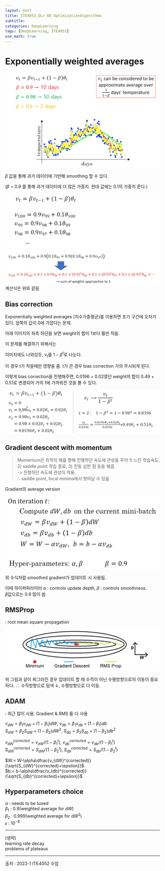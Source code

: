 ```yaml
---
layout: post
title: ITE4053_DL> 08 OptimizationAlgorithms
subtitle: 
categories: DeepLearning
tags: [DeepLearning, ITE4053]
use_math: true
---
```


# Exponentially weighted averages

![1][1]

$\beta$ 값을 통해 과거 데이터에 기반해 smoothing 할 수 있다.

($\beta$ = 0.9 를 통해 과거 데이터에 더 많은 가중치. 현대 값에는 0.1의 가중치 준다.)

![2][2]
계산식은 위와 같음

## Bias correction

Exponentially weighted averages (지수가중평균)를 이용하면 초기 구간에 오차가 있다. 앞쪽의 값이 0에 가깝다는 문제. 

아래 이미지의 좌측 하단을 보면 weight의 합이 1보다 훨씬 작음. 

이 문제를 해결하기 위해서는

이미지에도 나와있듯, $v_t$를 $1-\beta^t$로 나눈다.   

이 경우 t가 작을때만 영향을 줌. t가 큰 경우 bias correction 거의 무시되게 된다.

이렇게 bias correction을 진행해주면, 0.0196 + 0.02였던 weight의 합이 0.49 + 0.51로 변경되어 거의 1에 가까워진 것을 볼 수 있다.

![3][3]


## Gradient descent with momentum

> Momentum은 최적의 해를 향해 진행하던 속도에 관성을 주어 1) 느린 학습속도, 2) saddle point 학습 종료, 3) 진동 심한 점 등을 해결.    
> -> 진행하던 속도에 관성이 적용.   
> $\therefore$ saddle point, local minima에서 벗어날 수 있음

Gradient의 average version

![4][4]

위 수식처럼 smoothed gradient가 업데이트 시 사용됨.

이때 하이퍼파라미터 $\alpha$ : controls update depth, $\beta$ : controls smoothness.   
$\beta$값으로는 0.9 많이 씀.


## RMSProp
: root mean square propagation

![5][5]

위 그림과 같이 찌그러진 경우 업데이트 할 때 수직이 아닌 수평방향으로의 이동이 중요하다. $\therefore$ 수직방향으로 탐색 $\downarrow$, 수평방향으로 더 이동.


## ADAM
: 최근 많이 사용. Gradient & RMS 둘 다 사용

$v_{dW} = \beta_1 v_{dW} + (1-\beta_1)dW,$  $v_{db} = \beta_1 v_{db} + (1-\beta_1)db$   
$S_{dW} = \beta_2 S_{dW} + (1-\beta_2)dW^2,$  $S_{db} = \beta_2 S_{db} + (1-\beta_2)db^2$


$v_{dW}^{corrected} = v_{dW}/(1-\beta_1^t),$  $v_{db}^{corrected} = v_{db}/(1-\beta_1^t)$    
$S_{dW}^{corrected} = S_{dW}/(1-\beta_2^t),$  $S_{db}^{corrected} = S_{db}/(1-\beta_2^t)$ 

$W:= W-\alpha\dfrac{v_{dW}^{corrected}}{\sqrt{S_{dW}^{corrected}+\epsilon}}$    
$b:= b-\alpha\dfrac{v_{db}^{corrected}}{\sqrt{S_{db}^{corrected}+\epsilon}}$


## Hyperparameters choice

$\alpha$ : needs to be tuned   
$\beta_1$ : 0.9(weighted average for $dW$)  
$\beta_2$ : 0.999(weighted average for $dW^2$)  
$\epsilon$ : $10^{-8}$


---

(생략)   
learning rate decay  
problems of plateaus

---


[1]: /assets/images/post_img/2023-04-17-Ch08OptimizationAlgorithms/1.jpg
[2]: /assets/images/post_img/2023-04-17-Ch08OptimizationAlgorithms/2.jpg
[3]: /assets/images/post_img/2023-04-17-Ch08OptimizationAlgorithms/3.jpg
[4]: /assets/images/post_img/2023-04-17-Ch08OptimizationAlgorithms/4.jpg
[5]: /assets/images/post_img/2023-04-17-Ch08OptimizationAlgorithms/5.jpg
[6]: /assets/images/post_img/2023-04-17-Ch08OptimizationAlgorithms/6.jpg

[7]: /assets/images/post_img/2023-04-17-Ch08OptimizationAlgorithms/7.jpg
[8]: /assets/images/post_img/2023-04-17-Ch08OptimizationAlgorithms/8.jpg

출처 : 2023-1 ITE4052 수업  

